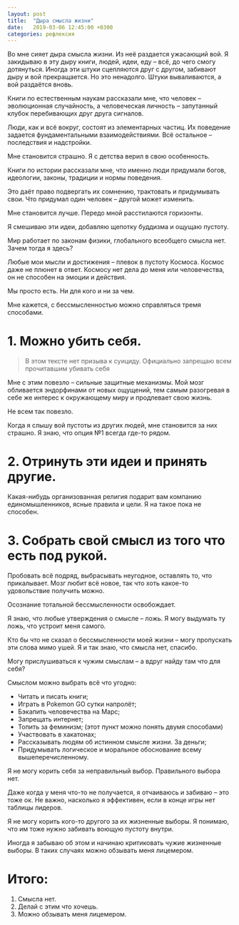 ```yaml
---
layout: post
title:  "Дыра смысла жизни"
date:   2019-03-06 12:45:00 +0300
categories: рефлексия
---
```


Во мне сияет дыра смысла жизни. Из неё раздается ужасающий вой. Я закидываю в эту дыру книги, людей, идеи, еду – всё, до чего смогу дотянуться. Иногда эти штуки сцепляются друг с другом, забивают дыру и вой прекращается. Но это ненадолго. Штуки вываливаются, а вой раздаётся вновь. 


Книги по естественным наукам рассказали мне, что человек – эволюционная случайность, а человеческая личность – запутанный клубок перебивающих друг друга сигналов. 

Люди, как и всё вокруг, состоят из элементарных частиц. Их поведение задается фундаментальными взаимодействиями. Всё остальное – последствия и надстройки. 

Мне становится страшно. Я с детства верил в свою особенность. 


Книги по истории рассказали мне, что именно люди придумали богов, идеологии, законы, традиции и нормы поведения. 

Это даёт право подвергать их сомнению, трактовать и придумывать свои. Что придумал один человек – другой может изменить. 

Мне становится лучше. Передо мной расстилаются горизонты. 


Я смешиваю эти идеи, добавляю щепотку буддизма и ощущаю пустоту.

Мир работает по законам физики, глобального всеобщего смысла нет. Зачем тогда я здесь? 

Любые мои мысли и достижения – плевок в пустоту Космоса. Космос даже не плюнет в ответ. Космосу нет дела до меня или человечества, он не способен на эмоции и действия. 

Мы просто есть. Ни для кого и ни за чем. 


Мне кажется, с бессмысленностью можно справляться тремя способами. 


# 1. Можно убить себя. 

> В этом тексте нет призыва к суициду. Официально запрещаю всем прочитавшим убивать себя 

Мне с этим повезло – сильные защитные механизмы. Мой мозг обливается эндорфинами от новых ощущений, тем самым разогревая в себе же интерес к окружающему миру и продлевает свою жизнь. 

Не всем так повезло. 

Когда я слышу вой пустоты из других людей, мне становится за них страшно. Я знаю, что опция №1 всегда где-то рядом. 


# 2. Отринуть эти идеи и принять другие. 

Какая-нибудь организованная религия подарит вам компанию единомышленников, ясные правила и цели. Я на такое пока не способен. 


# 3. Собрать свой смысл из того что есть под рукой. 

Пробовать всё подряд, выбрасывать неугодное, оставлять то, что прикалывает. Мозг любит всё новое, так что хоть какое-то удовольствие получить можно. 


Осознание тотальной бессмысленности освобождает. 

Я знаю, что любые утверждения о смысле – ложь. Я могу выдумать ту ложь, что устроит меня самого. 

Кто бы что не сказал о бессмысленности моей жизни – могу пропускать эти слова мимо ушей. Я и так знаю, что смысла нет, спасибо. 

Могу прислушиваться к чужим смыслам – а вдруг найду там что для себя? 


Смыслом можно выбрать всё что угодно: 
- Читать и писать книги; 
- Играть в Pokemon GO сутки напролёт; 
- Бэкапить человечества на Марс; 
- Запрещать интернет; 
- Топить за феминизм; (этот пункт можно понять двумя способами) 
- Участвовать в хакатонах; 
- Рассказывать людям об истинном смысле жизни. За деньги; 
- Придумывать логическое и моральное обоснование всему вышеперечисленному. 


Я не могу корить себя за неправильный выбор. Правильного выбора нет. 


Даже когда у меня что-то не получается, я отчаиваюсь и забиваю – это тоже ок. Не важно, насколько я эффективен, если в конце игры нет таблицы лидеров. 


Я не могу корить кого-то другого за их жизненные выборы. Я понимаю, что им тоже нужно забивать воющую пустоту внутри. 

Иногда я забываю об этом и начинаю критиковать чужие жизненные выборы. В таких случаях можно обзывать меня лицемером. 


# Итого: 
1. Смысла нет. 
2. Делай с этим что хочешь. 
3. Можно обзывать меня лицемером.